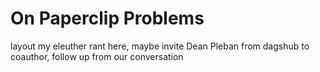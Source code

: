 # On Paperclip Problems

layout my eleuther rant here, maybe invite Dean Pleban from dagshub to coauthor, follow up from our conversation
